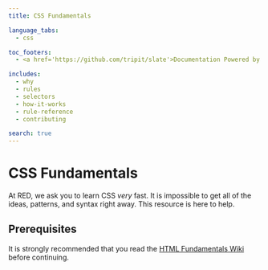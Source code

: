 ```yaml
---
title: CSS Fundamentals

language_tabs:
  - css

toc_footers:
  - <a href='https://github.com/tripit/slate'>Documentation Powered by Slate</a>

includes:
  - why
  - rules
  - selectors
  - how-it-works
  - rule-reference
  - contributing

search: true
---
```


# CSS Fundamentals

At RED, we ask you to learn CSS _very_ fast.
It is impossible to get all of the ideas, patterns, and syntax right away.
This resource is here to help.

## Prerequisites

It is strongly recommended that you read the [HTML Fundamentals Wiki](https://redacademy.github.io/html-fundamentals/) before continuing.
